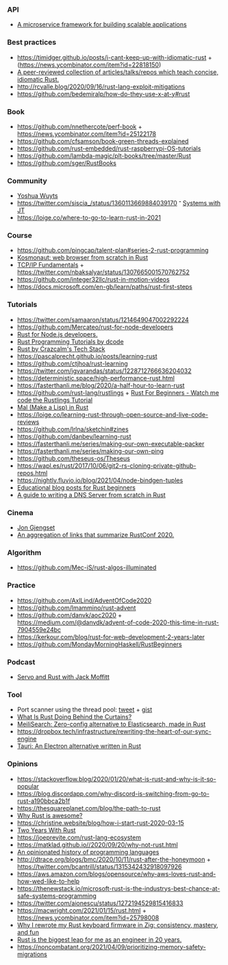 ### API

- [A microservice framework for building scalable applications](https://github.com/juicycleff/ultimate)

### Best practices

- https://timidger.github.io/posts/i-cant-keep-up-with-idiomatic-rust + (https://news.ycombinator.com/item?id=22818150) 
- [A peer-reviewed collection of articles/talks/repos which teach concise, idiomatic Rust.](https://github.com/mre/idiomatic-rust)
- http://rcvalle.blog/2020/09/16/rust-lang-exploit-mitigations
- https://github.com/bedemiralp/how-do-they-use-x-at-y#rust

### Book

- https://github.com/nnethercote/perf-book + https://news.ycombinator.com/item?id=25122178
- https://github.com/cfsamson/book-green-threads-explained
- https://github.com/rust-embedded/rust-raspberrypi-OS-tutorials
- https://github.com/lambda-magic/plt-books/tree/master/Rust
- https://github.com/sger/RustBooks


### Community

- [Yoshua Wuyts](https://www.youtube.com/c/YoshuaWuyts/playlists)
- https://twitter.com/siscia_/status/1360113669884039170
־ [Systems with JT](https://www.youtube.com/user/giard321/playlists)
- https://loige.co/where-to-go-to-learn-rust-in-2021

### Course

- https://github.com/pingcap/talent-plan#series-2-rust-programming
- [Kosmonaut: web browser from scratch in Rust](https://news.ycombinator.com/item?id=24170201)
- [TCP/IP Fundamentals](https://lowlvl.org) + https://twitter.com/nbaksalyar/status/1307665001570762752
- https://github.com/integer32llc/rust-in-motion-videos
- https://docs.microsoft.com/en-gb/learn/paths/rust-first-steps

### Tutorials

- https://twitter.com/samaaron/status/1214649047002292224
- https://github.com/Mercateo/rust-for-node-developers
- [Rust for Node.js developers.](https://gioyik.com/s/rust-node-connecttech)
- [Rust Programming Tutorials by dcode](https://www.youtube.com/playlist?list=PLVvjrrRCBy2JSHf9tGxGKJ-bYAN_uDCUL)
- [Rust by Crazcalm's Tech Stack](https://www.youtube.com/playlist?list=PLVhhUNGAUIQScqB26DdUq4n1Y2n3auM7X)
- https://pascalprecht.github.io/posts/learning-rust
- https://github.com/ctjhoa/rust-learning
- https://twitter.com/jgvarandas/status/1228712766636204032
- https://deterministic.space/high-performance-rust.html
- https://fasterthanli.me/blog/2020/a-half-hour-to-learn-rust
- https://github.com/rust-lang/rustlings + [Rust For Beginners - Watch me code the Rustlings Tutorial](https://www.youtube.com/playlist?list=PLauX9TuJ8sfyaLPZ1udS3zS_V9YXdsbtc)
- [Mal (Make a Lisp) in Rust](https://github.com/seven1m/mal-rust)
- https://loige.co/learning-rust-through-open-source-and-live-code-reviews
- https://github.com/lrlna/sketchin#zines
- https://github.com/danbev/learning-rust
- https://fasterthanli.me/series/making-our-own-executable-packer
- https://fasterthanli.me/series/making-our-own-ping
- https://github.com/theseus-os/Theseus
- https://wapl.es/rust/2017/10/06/git2-rs-cloning-private-github-repos.html
- https://nightly.fluvio.io/blog/2021/04/node-bindgen-tuples
- [Educational blog posts for Rust beginners](https://github.com/pretzelhammer/rust-blog)
- [A guide to writing a DNS Server from scratch in Rust](https://github.com/EmilHernvall/dnsguide)

### Cinema

- [Jon Gjengset](https://www.youtube.com/channel/UC_iD0xppBwwsrM9DegC5cQQ/playlists)
- [An aggregation of links that summarize RustConf 2020.](https://github.com/poteto/rustconf-2020)

### Algorithm

- https://github.com/Mec-iS/rust-algos-illuminated

### Practice

- https://github.com/AxlLind/AdventOfCode2020
- https://github.com/lmammino/rust-advent
- https://github.com/danvk/aoc2020 + https://medium.com/@danvdk/advent-of-code-2020-this-time-in-rust-7904559e24bc
- https://kerkour.com/blog/rust-for-web-development-2-years-later
- https://github.com/MondayMorningHaskell/RustBeginners

### Podcast

- [Servo and Rust with Jack Moffitt](https://metajack.im/2016/11/21/servo-interview-on-the-changelog)

### Tool

- Port scanner using the thread pool: [tweet](https://twitter.com/_tomsteele/status/1212651061611122688) + [gist](https://gist.github.com/tomsteele/338fa60b6ca2dd410f428d74e1717c1c)
- [What Is Rust Doing Behind the Curtains?](https://endler.dev/2018/cargo-inspect)
- [MeiliSearch: Zero-config alternative to Elasticsearch, made in Rust](https://github.com/meilisearch/MeiliSearch)
- https://dropbox.tech/infrastructure/rewriting-the-heart-of-our-sync-engine
- [Tauri: An Electron alternative written in Rust ](https://news.ycombinator.com/item?id=26194990)

### Opinions

- https://stackoverflow.blog/2020/01/20/what-is-rust-and-why-is-it-so-popular
- https://blog.discordapp.com/why-discord-is-switching-from-go-to-rust-a190bbca2b1f
- https://thesquareplanet.com/blog/the-path-to-rust
- [Why Rust is awesome?](https://gioyik.com/s/rust-increible-devfest)
- https://christine.website/blog/how-i-start-rust-2020-03-15
- [Two Years With Rust](http://brooker.co.za/blog/2020/03/22/rust.html)
- https://joeprevite.com/rust-lang-ecosystem
- https://matklad.github.io//2020/09/20/why-not-rust.html
- [An opinionated history of programming languages](https://artagnon.com/articles/pl)
- http://dtrace.org/blogs/bmc/2020/10/11/rust-after-the-honeymoon + https://twitter.com/bcantrill/status/1315342432918097926
- https://aws.amazon.com/blogs/opensource/why-aws-loves-rust-and-how-wed-like-to-help
- https://thenewstack.io/microsoft-rust-is-the-industrys-best-chance-at-safe-systems-programming
- https://twitter.com/aionescu/status/1272194529815416833
- https://macwright.com/2021/01/15/rust.html + https://news.ycombinator.com/item?id=25798008
- [Why I rewrote my Rust keyboard firmware in Zig: consistency, mastery, and fun](https://kevinlynagh.com/rust-zig)
- [Rust is the biggest leap for me as an engineer in 20 years.](https://twitter.com/rikarends/status/1380993153516310529)
- https://noncombatant.org/2021/04/09/prioritizing-memory-safety-migrations
